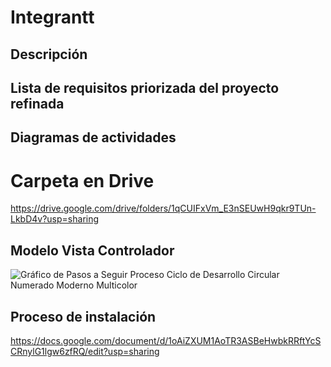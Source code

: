 # Integrantt

## Descripción 

## Lista de requisitos priorizada del proyecto refinada

## Diagramas de actividades
# Carpeta en Drive 
https://drive.google.com/drive/folders/1qCUIFxVm_E3nSEUwH9qkr9TUn-LkbD4v?usp=sharing

## Modelo Vista Controlador

![Gráfico de Pasos a Seguir Proceso Ciclo de Desarrollo Circular Numerado Moderno Multicolor](https://github.com/111linblink/integradora-II/assets/146273461/9b446426-1ff8-4e08-b59d-f9d3cf9e1af0)

## Proceso de instalación
https://docs.google.com/document/d/1oAiZXUM1AoTR3ASBeHwbkRRftYcSCRnylG1lgw6zfRQ/edit?usp=sharing



